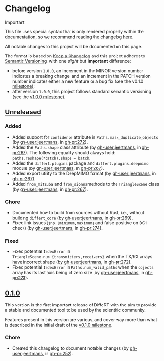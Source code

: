 # Changelog

> [!IMPORTANT]
>
> This file uses special syntax that is only rendered properly
> within the documentation, so we recommend reading the changelog
> [here](https://differt.readthedocs.io/latest/changelog.html).

<!-- start changelog-preamble -->

All notable changes to this project will be documented on this page.

The format is based on [Keep a Changelog](https://keepachangelog.com/en/1.0.0/)
and this project adheres to [Semantic Versioning](https://semver.org/spec/v2.0.0.html),
with one *slight* but **important** difference:
- before version `1.0.0`, an increment in the MINOR version number indicates a breaking change, and an increment in the PATCH version number indicates either a new feature or a bug fix (see the [v0.1.0 milestone](https://github.com/jeertmans/DiffeRT/milestone/1));
- after version `1.0.0`, this project follows standard semantic versioning (see the [v1.0.0 milestone](https://github.com/jeertmans/DiffeRT/milestone/2)).

<!-- end changelog-preamble -->

## [Unreleased](https://github.com/jeertmans/DiffeRT/compare/v0.1.0...HEAD)

### Added

- Added support for `confidence` attribute in `Paths.mask_duplicate_objects` (by <gh-user:jeertmans>, in <gh-pr:272>).
- Added the `Paths.shape` class attribute (by <gh-user:jeertmans>, in <gh-pr:267>).
  The following equality should always hold: `paths.reshape(*batch).shape = batch`.
- Added the `differt.plugins` package and `differt.plugins.deepmimo` module (by <gh-user:jeertmans>, in <gh-pr:267>).
- Added export utility to the DeepMIMO format (by <gh-user:jeertmans>, in <gh-pr:267>).
- Added `from_mitsuba` and `from_sionna`methods to the `TriangleScene` class (by <gh-user:jeertmans>, in <gh-pr:267>).

### Chore

- Documented how to build from sources without Rust, i.e., without building `differt_core` (by <gh-user:jeertmans>, in <gh-pr:269>).
- Fixed link issues (`jnp.{minimum,maximum}` and false-positive on DOI check) (by <gh-user:jeertmans>, in <gh-pr:274>).

### Fixed

- Fixed potential `IndexError` in `TriangleScene.num_{transmitters,receivers}` when the TX/RX arrays have incorrect shape (by <gh-user:jeertmans>, in <gh-pr:272>).
- Fixed potential `IndexError` in `Paths.num_valid_paths` when the `objects` array has its last axis being of zero size (by <gh-user:jeertmans>, in <gh-pr:273>).

<!-- start changelog -->

## [0.1.0](https://github.com/jeertmans/DiffeRT/tree/v0.1.0)

This version is the first important release of DiffeRT with the aim to provide
a stable and documented tool to be used by the scientific community.

Features present in this version are various, and cover way more than what is described in the initial draft
of the [v0.1.0 milestone](https://github.com/jeertmans/DiffeRT/milestone/1).

### Chore

- Created this changelog to document notable changes (by <gh-user:jeertmans>, in <gh-pr:252>).

<!-- end changelog -->
